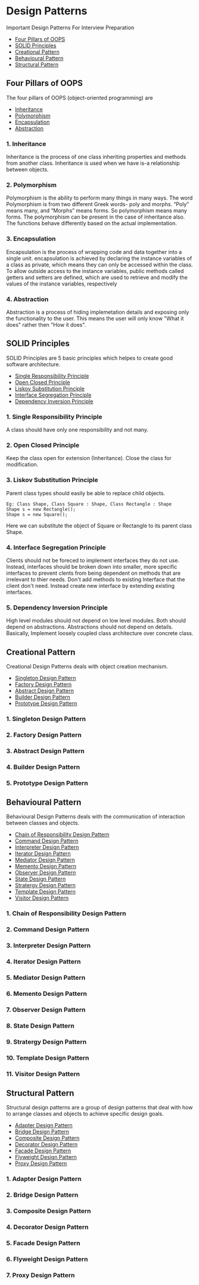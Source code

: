 # Design Patterns
Important Design Patterns For Interview Preparation
- [Four Pillars of OOPS](#four-pillars-of-oops)
- [SOLID Principles](#solid-principles)
- [Creational Pattern](#creational-pattern)
- [Behavioural Pattern](#behavioural-pattern)
- [Structural Pattern](#structural-pattern)

## Four Pillars of OOPS
The four pillars of OOPS (object-oriented programming) are
- [Inheritance](#1-inheritance)
- [Polymorphism](#2-polymorphism)
- [Encapsulation](#3-encapsulation)
- [Abstraction](#4-abstraction)

### 1. Inheritance
Inheritance is the process of one class inheriting properties and methods from another class. Inheritance is used when we have is-a relationship between objects.

### 2. Polymorphism
Polymorphism is the ability to perform many things in many ways. The word Polymorphism is from two different Greek words- poly and morphs. “Poly” means many, and “Morphs” means forms. So polymorphism means many forms. The polymorphism can be present in the case of inheritance also. The functions behave differently based on the actual implementation.

### 3. Encapsulation
Encapsulation is the process of wrapping code and data together into a single unit. encapsulation is achieved by declaring the instance variables of a class as private, which means they can only be accessed within the class. To allow outside access to the instance variables, public methods called getters and setters are defined, which are used to retrieve and modify the values of the instance variables, respectively

### 4. Abstraction
Abstraction is a process of hiding implemetation details and exposing only the functionality to the user. This means the user will only know "What it does" rather then "How it does".

## SOLID Principles
SOLID Principles are 5 basic principles which helpes to create good software architecture.

- [Single Responsibility Principle](#1-single-responsibility-principle)
- [Open Closed Principle](#2-open-closed-principle)
- [Liskov Substitution Principle](#3-liskov-substitution-principle)
- [Interface Segregation Principle](#4-interface-segregation-principle)
- [Dependency Inversion Principle](#5-dependency-inversion-principle)

### 1. Single Responsibility Principle
A class should have only one responsibility and not many.

### 2. Open Closed Principle
Keep the class open for extension (Inheritance). Close the class for modification.

### 3. Liskov Substitution Principle
Parent class types should easily be able to replace child objects.
```
Eg: Class Shape, Class Square : Shape, Class Rectangle : Shape
Shape s = new Rectangle();
Shape s = new Square();
```
Here we can substitute the object of Square or Rectangle to its parent class Shape.

### 4. Interface Segregation Principle
Clients should not be foreced to implement interfaces they do not use. Instead, interfaces should be broken down into smaller, more specific interfaces to prevent clents from being dependent on methods that are irrelevant to thier needs. Don't add methods to existing Interface that the client don't need. Instead create new interface by extending existing interfaces.

### 5. Dependency Inversion Principle
High level modules should not depend on low level modules. Both should depend on abstractions. Abstractions should not depend on details. Basically, Implement loosely coupled class architecture over concrete class.

## Creational Pattern
Creational Design Patterns deals with object creation mechanism.
- [Singleton Design Pattern](#1-singleton-design-pattern)
- [Factory Design Pattern](#2-factory-design-pattern)
- [Abstract Design Pattern](#3-abstract-design-pattern)
- [Builder Design Pattern](#4-builder-design-pattern)
- [Prototype Design Pattern](#5-prototype-design-pattern)

### 1. Singleton Design Pattern

### 2. Factory Design Pattern

### 3. Abstract Design Pattern

### 4. Builder Design Pattern

### 5. Prototype Design Pattern

## Behavioural Pattern
Behavioural Design Patterns deals with the communication of interaction between classes and objects.
- [Chain of Responsibility Design Pattern](#1-chain-of-responsibility-design-pattern)
- [Command Design Pattern](#2-command-design-pattern)
- [Interpreter Design Pattern](#3-interpreter-design-pattern)
- [Iterator Design Pattern](#4-iterator-design-pattern)
- [Mediator Design Pattern](#5-mediator-design-pattern)
- [Memento Design Pattern](#6-memento-design-pattern)
- [Observer Design Pattern](#7-observer-design-pattern)
- [State Design Pattern](#8-state-design-pattern)
- [Stratergy Design Pattern](#9-stratergy-design-pattern)
- [Template Design Pattern](#10-template-design-pattern)
- [Visitor Design Pattern](#11-visitor-design-pattern)

### 1. Chain of Responsibility Design Pattern

### 2. Command Design Pattern

### 3. Interpreter Design Pattern

### 4. Iterator Design Pattern

### 5. Mediator Design Pattern

### 6. Memento Design Pattern

### 7. Observer Design Pattern

### 8. State Design Pattern

### 9. Stratergy Design Pattern

### 10. Template Design Pattern

### 11. Visitor Design Pattern

## Structural Pattern
Structural design patterns are a group of design patterns that deal with how to arrange classes and objects to achieve specific design goals.
- [Adapter Design Pattern](#1-adapter-design-pattern)
- [Bridge Design Pattern](#2-bridge-design-pattern)
- [Composite Design Pattern](#3-composite-design-pattern)
- [Decorator Design Pattern](#4-decorator-design-pattern)
- [Facade Design Pattern](#5-facade-design-pattern)
- [Flyweight Design Pattern](#6-flyweight-design-pattern)
- [Proxy Design Pattern](#7-proxy-design-pattern)

### 1. Adapter Design Pattern

### 2. Bridge Design Pattern

### 3. Composite Design Pattern

### 4. Decorator Design Pattern

### 5. Facade Design Pattern

### 6. Flyweight Design Pattern

### 7. Proxy Design Pattern
